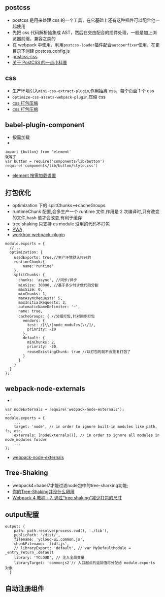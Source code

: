 <!--
 * @Author: yangjj
 * @Date: 2019-08-13 09:01:16
 * @LastEditors: yangjj
 * @LastEditTime: 2019-08-13 19:16:09
 * @Description: file content
 -->
## postcss

- postcss 是用来处理 css 的一个工具，在它基础上还有这种插件可以配合他一起使用
- 先把 css 代码解析抽象成 AST，然后在交由配合的插件处理，一般是加上浏览器前缀，兼容之类的
- 在 webpack 中使用，利用`postcss-loader`插件配合`autoperfixer`使用，在更目录下创建 postcss.config.js
- [postcss-css](https://www.ibm.com/developerworks/cn/web/1604-postcss-css/index.html)
- [关于 PostCSS 的一点小科普](https://juejin.im/post/5a31ef8f6fb9a0450b6666a0)

## css

- 生产环境引入`mini-css-extract-plugin`,作用抽离 css，每个页面 1 个 css
- `optimize-css-assets-webpack-plugin`,压缩 css
- [css 打包压缩](https://blog.csdn.net/lsvtogergo/article/details/84959009)
- [css 打包压缩](https://zhuanlan.zhihu.com/p/37251575)

## babel-plugin-component

- 按需加载
-

```
import {button} from 'element'
就等于
var button = require('components/lib/button')
require('components/lib/button/style.css')
```

- [element 按需加载设置](https://segmentfault.com/a/1190000015884948)

## 打包优化

- optimization 下的 splitChunks==>cacheGroups
- runtimeChunk 配置,会多生产一个 runtime 文件,作用是 2 次编译时,只有改变的文件,hash 值才会改变,有利于缓存
- tree shaking 只支持 es module 没用的代码不打包
- [PWA](https://blog.csdn.net/i10630226/article/details/78885664)
- [workbox-webpack-plugin](https://blog.csdn.net/mjzhang1993/article/details/79584854)

```
module.exports = {
  //...
  optimization: {
    usedExports: true,//生产环境默认打开的
    runtimeChunk:{
        name:'runtime'
    },
    splitChunks: {
      chunks: 'async', //同步/异步
      minSize: 30000, //基于多少时才做代码分割
      maxSize: 0,
      minChunks: 1,
      maxAsyncRequests: 5,
      maxInitialRequests: 3,
      automaticNameDelimiter: '~',
      name: true,
      cacheGroups: { //分组打包,针对同步打包
        vendors: {
          test: /[\\/]node_modules[\\/]/,
          priority: -10
        },
        default: {
          minChunks: 2,
          priority: -20,
          reuseExistingChunk: true //以打包的就不会重复打包了
        }
      }
    }
  }
};
```

## webpack-node-externals
* 
```
var nodeExternals = require('webpack-node-externals');
...
module.exports = {
    ...
    target: 'node', // in order to ignore built-in modules like path, fs, etc.
    externals: [nodeExternals()], // in order to ignore all modules in node_modules folder
    ...
};
```
* [webpack-node-externals](https://www.npmjs.com/package/webpack-node-externals)

## Tree-Shaking
* webpack4+babel7才能过滤node包中的tree-sharking功能;
* [你的Tree-Shaking并没什么卵用](https://juejin.im/post/5a5652d8f265da3e497ff3de)
* [Webpack 4 教程 - 7. 通过“tree shaking”减少打包的尺寸](https://segmentfault.com/a/1190000016767989)

## output配置
```
output: {
    path: path.resolve(process.cwd(), './lib'),
    publicPath: '/dist/',
    filename: 'ycloud-ui.common.js',
    chunkFilename: '[id].js',
    // libraryExport: 'default', // var MyDefaultModule = _entry_return_.default
    library: 'YCLOUD', // 注入全局变量
    libraryTarget: 'commonjs2'// 入口起点的返回值将分配给 module.exports 对象
  }
```


## 自动注册组件